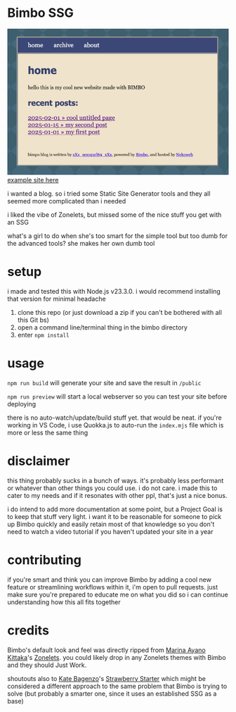 # Bimbo SSG
![example bimbo blog](example.png)
[example site here](https://bimbo.nekoweb.org)

i wanted a blog. so i tried some Static Site Generator tools and they all seemed more complicated than i needed

i liked the vibe of Zonelets, but missed some of the nice stuff you get with an SSG

what's a girl to do when she's too smart for the simple tool but too dumb for the advanced tools? she makes her own dumb tool

# setup

i made and tested this with Node.js v23.3.0. i would recommend installing that version for minimal headache

1. clone this repo (or just download a zip if you can't be bothered with all this Git bs)
2. open a command line/terminal thing in the bimbo directory
3. enter `npm install`

# usage

`npm run build` will generate your site and save the result in `/public`

`npm run preview` will start a local webserver so you can test your site before deploying

there is no auto-watch/update/build stuff yet. that would be neat. if you're working in VS Code, i use Quokka.js to auto-run the `index.mjs` file which is more or less the same thing

# disclaimer

this thing probably sucks in a bunch of ways. it's probably less performant or whatever than other things you could use. i do not care. i made this to cater to my needs and if it resonates with other ppl, that's just a nice bonus.

i do intend to add more documentation at some point, but a Project Goal is to keep that stuff very light. i want it to be reasonable for someone to pick up Bimbo quickly and easily retain most of that knowledge so you don't need to watch a video tutorial if you haven't updated your site in a year

# contributing

if you're smart and think you can improve Bimbo by adding a cool new feature or streamlining workflows within it, i'm open to pull requests. just make sure you're prepared to educate me on what you did so i can continue understanding how this all fits together

# credits

Bimbo's default look and feel was directly ripped from [Marina Ayano Kittaka](https://bsky.app/profile/even-kei.bsky.social)'s [Zonelets](https://zonelets.net/). you could likely drop in any Zonelets themes with Bimbo and they should Just Work.

shoutouts also to [Kate Bagenzo](https://katebagenzo.neocities.org/)'s [Strawberry Starter](https://strawberrystarter.neocities.org/) which might be considered a different approach to the same problem that Bimbo is trying to solve (but probably a smarter one, since it uses an established SSG as a base)